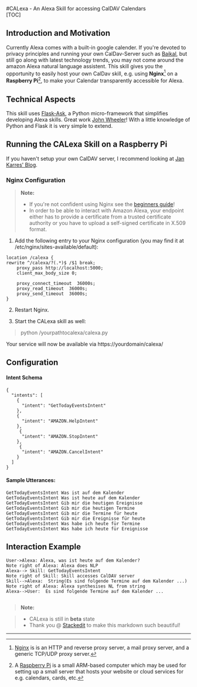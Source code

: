 #CALexa - An Alexa Skill for accessing CalDAV Calendars  
[TOC]

## Introduction and Motivation
Currently Alexa comes with a built-in google calender. If you're devoted to privacy principles and running your own CalDav-Server such as [Baikal](http://sabre.io/), but still go along with latest technology trends, you may not come around the amazon Alexa natural language assistent. This skill gives you the opportunity to easily host your own CalDav skill, e.g. using **Nginx**[^nginx] on a **Raspberry Pi**[^raspberry], to make your Calendar transparently accessible for Alexa.

## Technical Aspects
This skill uses [Flask-Ask](https://flask-ask.readthedocs.io), a Python micro-framework that simplifies developing Alexa skills. Great work [John Wheeler](https://twitter.com/johnwheeler_)! With a little knowledge of Python and Flask it is very simple to extend.

## Running the CALexa Skill on a Raspberry Pi

If you haven't setup your own CalDAV server, I recommend looking at [Jan Karres' Blog](https://jankarres.de/2014/01/raspberry-pi-baikal-caldav-und-carddav-server-installieren/).

### Nginx Configuration
> **Note:**
> - If you're not confident using Nginx see the [beginners guide](http://nginx.org/en/docs/beginners_guide.html)!
> - In order to be able to interact with Amazon Alexa, your endpoint either has to provide a certificate from a trusted certificate authority or you have to upload a self-signed certificate in X.509 format.

1) Add the following entry to your Nginx configuration (you may find it at /etc/nginx/sites-available/default):
```
location /calexa {
rewrite ^/calexa/?(.*)$ /$1 break;
    proxy_pass http://localhost:5000;
    client_max_body_size 0;

    proxy_connect_timeout  36000s;
    proxy_read_timeout  36000s;
    proxy_send_timeout  36000s;
}
```
2) Restart Nginx.

3) Start the CALexa skill as well:
> python /yourpathtocalexa/calexa.py

Your service will now be available via https://yourdomain/calexa/


## Configuration <i class="icon-cog"></i>

#### Intent Schema


```
{
  "intents": [
    {
      "intent": "GetTodayEventsIntent"
    },
    {
      "intent": "AMAZON.HelpIntent"
    },
     {
      "intent": "AMAZON.StopIntent"
    },
     {
      "intent": "AMAZON.CancelIntent"
    }
  ]
}
```

#### Sample Utterances:
```
GetTodayEventsIntent Was ist auf dem Kalender
GetTodayEventsIntent Was ist heute auf dem Kalender
GetTodayEventsIntent Gib mir die heutigen Ereignisse
GetTodayEventsIntent Gib mir die heutigen Termine
GetTodayEventsIntent Gib mir die Termine für heute
GetTodayEventsIntent Gib mir die Ereignisse für heute
GetTodayEventsIntent Was habe ich heute für Termine
GetTodayEventsIntent Was habe ich heute für Ereignisse
```


## Interaction Example

```sequence
User->Alexa: Alexa, was ist heute auf dem Kalender?
Note right of Alexa: Alexa does NLP
Alexa--> Skill: GetTodayEventsIntent
Note right of Skill: Skill accesses CalDAV server
Skill-->Alexa:  String(Es sind folgende Termine auf dem Kalender ...)
Note right of Alexa: Alexa synthesises NL from string
Alexa-->User:  Es sind folgende Termine auf dem Kalender ...


```
> **Note:**

> - CALexa is still in **beta** state
> - Thank you @ [Stackedit](https://stackedit.io) to make this markdown such beautiful!


[^nginx]: [Nginx](https://nginx.org) is is an HTTP and reverse proxy server, a mail proxy server, and a generic TCP/UDP proxy server.

[^raspberry]: A [Raspberry Pi](http://www.raspberrypi.org) is a small ARM-based computer which may be used for setting up a small server that hosts your website or cloud services for e.g. calendars, cards, etc.  

----------
